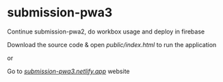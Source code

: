 # submission-pwa3
Continue submission-pwa2, do workbox usage and deploy in firebase

Download the source code & open *public/index.html* to run the application

or

Go to *[submission-pwa3.netlify.app](https://submission-pwa3.netlify.app/)* website
